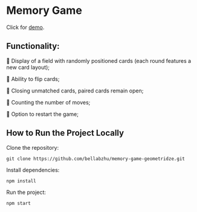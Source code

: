 # Memory Game

Click for [demo]().

## Functionality:

🔹 Display of a field with randomly positioned cards (each round features a new card layout);

🔹 Ability to flip cards;

🔹 Closing unmatched cards, paired cards remain open;

🔹 Counting the number of moves;

🔹 Option to restart the game;

## How to Run the Project Locally

Clone the repository:

```
git clone https://github.com/bellabzhu/memory-game-geometridze.git
```
Install dependencies:
```
npm install
```
Run the project: 
```
npm start
```
